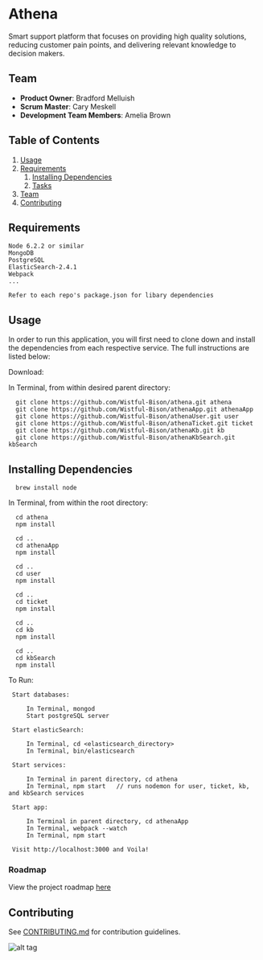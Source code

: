 # Athena

Smart support platform that focuses on providing high quality solutions, reducing customer pain points, and delivering relevant knowledge to decision makers.

## Team

  - __Product Owner__: Bradford Melluish
  - __Scrum Master__: Cary Meskell
  - __Development Team Members__: Amelia Brown

## Table of Contents

1. [Usage](#Usage)
2. [Requirements](#requirements)
    1. [Installing Dependencies](#installing-dependencies)
    1. [Tasks](#tasks)
3. [Team](#team)
4. [Contributing](#contributing)

## Requirements

    Node 6.2.2 or similar
    MongoDB
    PostgreSQL
    ElasticSearch-2.4.1
    Webpack
    ...
    
    Refer to each repo's package.json for libary dependencies

## Usage

In order to run this application, you will first need to clone down and install the dependencies from each respective service. The full instructions are listed below:
  
Download:
  
  In Terminal, from within desired parent directory:
  
      git clone https://github.com/Wistful-Bison/athena.git athena
      git clone https://github.com/Wistful-Bison/athenaApp.git athenaApp
      git clone https://github.com/Wistful-Bison/athenaUser.git user
      git clone https://github.com/Wistful-Bison/athenaTicket.git ticket
      git clone https://github.com/Wistful-Bison/athenaKb.git kb
      git clone https://github.com/Wistful-Bison/athenaKbSearch.git kbSearch

## Installing Dependencies

      brew install node

  In Terminal, from within the root directory:

      cd athena
      npm install
      
      cd ..
      cd athenaApp
      npm install
      
      cd ..
      cd user
      npm install
      
      cd ..
      cd ticket
      npm install
      
      cd ..
      cd kb
      npm install
      
      cd ..
      cd kbSearch
      npm install

  To Run:
  
     Start databases:
    
         In Terminal, mongod
         Start postgreSQL server
      
     Start elasticSearch:
         
         In Terminal, cd <elasticsearch_directory>
         In Terminal, bin/elasticsearch
     
     Start services:
     
         In Terminal in parent directory, cd athena
         In Terminal, npm start   // runs nodemon for user, ticket, kb, and kbSearch services
         
     Start app:
     
         In Terminal in parent directory, cd athenaApp
         In Terminal, webpack --watch
         In Terminal, npm start
         
     Visit http://localhost:3000 and Voila!


### Roadmap

View the project roadmap [here](LINK_TO_PROJECT_ISSUES)

## Contributing

See [CONTRIBUTING.md](CONTRIBUTING.md) for contribution guidelines.

![alt tag](http://www.carymeskell.com/portfolio/athenaPortfolio.jpg)
